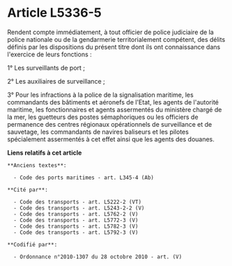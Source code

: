 # Article L5336-5

Rendent compte immédiatement, à tout officier de police judiciaire de la police nationale ou de la gendarmerie
territorialement compétent, des délits définis par les dispositions du présent titre dont ils ont connaissance dans
l'exercice de leurs fonctions :

1° Les surveillants de port ;

2° Les auxiliaires de surveillance ;

3° Pour les infractions à la police de la signalisation maritime, les commandants des bâtiments et aéronefs de l'Etat, les
agents de l'autorité maritime, les fonctionnaires et agents assermentés du ministère chargé de la mer, les guetteurs des
postes sémaphoriques ou les officiers de permanence des centres régionaux opérationnels de surveillance et de sauvetage, les
commandants de navires baliseurs et les pilotes spécialement assermentés à cet effet ainsi que les agents des douanes.

**Liens relatifs à cet article**

	**Anciens textes**:

	  - Code des ports maritimes - art. L345-4 (Ab)

	**Cité par**:

	  - Code des transports - art. L5222-2 (VT)
	  - Code des transports - art. L5243-2-2 (V)
	  - Code des transports - art. L5762-2 (V)
	  - Code des transports - art. L5772-3 (V)
	  - Code des transports - art. L5782-3 (V)
	  - Code des transports - art. L5792-3 (V)

	**Codifié par**:

	  - Ordonnance n°2010-1307 du 28 octobre 2010 - art. (V)
